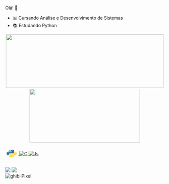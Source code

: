 Olá! 👋
 
- 📊 Cursando Análise e Desenvolvimento de Sistemas
- 📚 Estudando Python

<div align="center">
  <a href="https://github.com/leofranco1">
  <img height="170em" width="500em" src="https://github-readme-stats.vercel.app/api?username=leofranco1&show_icons=true&theme=tokyonight&include_all_commits=true&count_private=true"/>
  <img height="170em" width="350em" src="https://github-readme-stats.vercel.app/api/top-langs/?username=leofranco1&layout=compact&langs_count=7&theme=tokyonight"/>
</div>
  
<div style="display: inline_block"><br>
  <img align="center" alt="Python" height="30" width="40" src="https://raw.githubusercontent.com/devicons/devicon/master/icons/python/python-original.svg">
 <img align="center" alt="C" src="https://img.shields.io/badge/C-00599C?style=for-the-badge&logo=c&logoColor=white">
  <img align="center" alt="Js" src="https://img.shields.io/badge/JavaScript-323330?style=for-the-badge&logo=javascript&logoColor=F7DF1">
</div>
  
  ##
 
 
<div> 
   <a href="https://www.linkedin.com/in/leonardo-franco1" target="_blank"><img src="https://img.shields.io/badge/-LinkedIn-%230077B5?style=for-the-badge&logo=linkedin&logoColor=white" target="_blank"></a> 
  <a href = "mailto:lf290198@gmail.com"><img src="https://img.shields.io/badge/Gmail-D14836?style=for-the-badge&logo=gmail&logoColor=white" target="_blank"></a>
 </br>
  <img align "right" alt="ghibliPixel" height="80" width="90"  src="https://i.pinimg.com/originals/7f/cf/37/7fcf37c760d468cdbd546c0c1d6680c8.gif">
</div>
